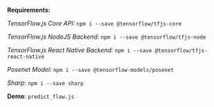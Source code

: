 **Requirements:**

*TensorFlow.js Core API:* `npm i --save @tensorflow/tfjs-core`

*TensorFlow.js NodeJS Backend:* `npm i --save @tensorflow/tfjs-node`

*TensorFlow.js React Native Backend:* `npm i --save @tensorflow/tfjs-react-native`

*Posenet Model:* `npm i --save @tensorflow-models/posenet`

*Sharp:* `npm i --save sharp`

**Demo**: `predict_flow.js`